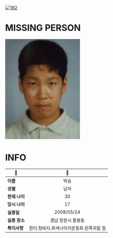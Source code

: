 [![182](https://img.shields.io/badge/%EC%8B%A4%EC%A2%85%EC%8B%A0%EA%B3%A0%EB%8A%94%20%EA%B5%AD%EB%B2%88%EC%97%86%EC%9D%B4-182-blue)](http://safe182.go.kr/index.do)

# MISSING PERSON

<img src="./missing_person.jpg">

# INFO

|🔑|💎|
|--|:--:|
|**이름**|박승|
|**성별**|남자|
|**현재 나이**|30|
|**당시 나이**|17|
|**실종일**|2008/05/24|
|**실종 장소**|경남 창원시 팔용동 |
|**특이사항**|흰티.청바지.회색나이키운동화.왼쪽귀밑 점|
